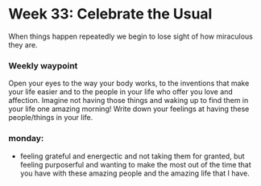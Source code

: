 # Week 33: Celebrate the Usual

When things happen repeatedly we begin to lose sight of how miraculous they are.

### Weekly waypoint
Open your eyes to the way your body works, to the inventions that make your
life easier and to the people in your life who offer you love and affection.
Imagine not having those things and waking up to find them in your life one
amazing morning! Write down your feelings at having these people/things in 
your life.

### monday:
- feeling grateful and energectic and not taking them for granted, but feeling purposerful
and wanting to make the most out of the time that you have with these amazing people and
the amazing life that I have.
